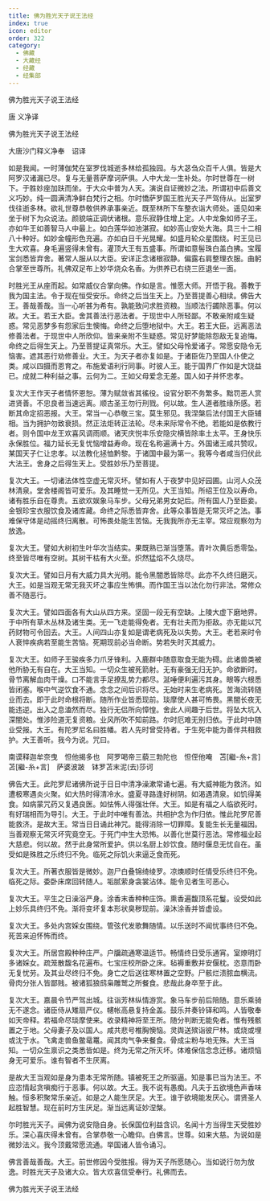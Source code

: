 ```yaml
---
title: 佛为胜光天子说王法经
index: true
icon: editor
order: 322
category:
  - 佛藏
  - 大藏经
  - 经藏
  - 经集部
---
```


  佛为胜光天子说王法经  

唐 义净译  

佛为胜光天子说王法经  

大唐沙门释义净奉　诏译  

如是我闻。一时薄伽梵在室罗伐城逝多林给孤独园。与大苾刍众百千人俱。皆是大阿罗汉诸漏已尽。复与无量菩萨摩诃萨俱。人中大龙一生补处。尔时世尊在一树下。于胜妙座加趺而坐。于大众中普为人天。演说自证微妙之法。所谓初中后善文义巧妙。纯一圆满清净鲜白梵行之相。尔时憍萨罗国王胜光天子严驾侍从。出室罗伐往逝多林。欲礼世尊恭敬供养承事亲近。既至林所下车整衣诣大师处。遥见如来坐于树下为众说法。颜貌端正调伏诸根。意乐寂静住增上定。人中龙象如师子王。亦如牛王如善智马人中最上。如白莲华如池湛寂。如妙高山安处大海。具三十二相八十种好。如妙金幢形色充遍。亦如白日千光晃耀。如盛月轮众星围绕。时王见已生大欢喜。身毛遍竖得未曾有。灌顶大王有五盛事。所谓如意髻珠白盖白拂。宝履宝剑悉皆弃舍。著常人服从以大臣。安详正念诸根寂静。偏露右肩整理衣服。曲躬合掌至世尊所。礼佛双足布上妙华烧众名香。为供养已右绕三匝退坐一面。  

时胜光王从座而起。如常威仪合掌向佛。作如是言。惟愿大师。开悟于我。善教于我为国主法。令于现在恒受安乐。命终之后当生天上。乃至菩提善心相续。佛告大王。善哉善哉。当一心听甚为希有。孰能致问求胜资粮。当顺法行蠲除恶事。何以故。大王。若王大臣。舍其善法行恶法者。于现世中人所轻鄙。不敢亲附咸生疑惑。常见恶梦多有怨家后生懊悔。命终之后堕地狱中。大王。若王大臣。远离恶法修善法者。于现世中人所欣仰。皆来亲附不生疑惑。常见好梦能除怨敌无复追悔。命终之后得生天上。乃至菩提证真常乐。大王。譬如父母怜爱诸子。常愿安隐令无恼害。遮其恶行劝修善业。大王。为天子者亦复如是。于诸臣佐乃至国人仆使之类。咸以四摄而恩育之。布施爱语利行同事。时彼人王。能于国界广作如是大饶益已。成就二种利益之事。云何为二。王如父母爱念无差。国人如子并怀忠孝。  

复次大王作天子者情怀恩恕。薄为赋敛省其徭役。设官分职不务繁多。黜罚恶人赏进贤善。不忠良者当速远离。顺古圣王勿行刑戮。何以故。生人道者胜缘所感。若断其命定招恶报。大王。常当一心恭敬三宝。莫生邪见。我涅槃后法付国王大臣辅相。当为拥护勿致衰损。然正法炬转正法轮。尽未来际常令不绝。若能如是依教行者。则令国中龙王欢喜风调雨顺。诸天庆悦丰乐安隐灾横皆除率土太平。王身快乐永保胜位。福力延长无复忧恼增益寿命。现在名称遍满十方。外国诸王咸共赞叹。某国天子仁让忠孝。以法教化拯恤黔黎。于诸国中最为第一。我等今者咸当归伏此大法王。舍身之后得生天上。受胜妙乐乃至菩提。  

复次大王。一切诸法体性空虚无常灭坏。譬如有人于夜梦中见好园圃。山河人众茂林清泉。堂舍楼阁皆可爱乐。及其睡觉一无所见。大王当知。所绍王位及以寿命。诸有胜乐自在尊贵。五欲欢娱象马车步。父母兄弟男女妃后。所有国人乃至臣妾。金银珍宝衣服饮食及诸库藏。命终之际悉皆弃舍。此等众事皆是无常灭坏之法。事难保守体是动摇终归离散。可怖畏处能生苦恼。无我我所亦无主宰。常应观察勿为放逸。  

复次大王。譬如大树初生叶华次当结实。果既熟已渐当堕落。青叶次黄后悉零坠。终至皆尽唯有空树。其树干枯有大火至。炽然猛焰不久烧尽。  

复次大王。譬如日月有大威力具大光明。能令黑闇悉皆除尽。此亦不久终归磨灭。大王。如是当观无常无我灭坏之事应生怖惧。而作国王当以法化勿行非法。常修众善不随恶行。  

复次大王。譬如四面各有大山从四方来。坚固一段无有空缺。上陵大虚下磨地界。于中所有草木丛林及诸生类。无一飞走能得免者。无有壮夫而为拒敌。亦无能以咒药财物可令回去。大王。人间四山亦复如是谓老病死及以失势。大王。老若来时令人衰悴疾病若至能生苦恼。死期现前必当命断。势若失时灭其威力。  

复次大王。如师子王骏疾多力爪牙锋利。入鹿群中随意取食无能为碍。此诸兽类被他所胁无有自在。大王当知。一切众生被死箭射。无有豪强无归无护。命欲断时。骨节离解血肉干燥。口不能言手足撩乱势力都尽。涎唾便利遍污其身。眼等六根悉皆闭塞。喉中气逆饮食不通。念念之间后识将尽。无始时来生老病死。苦海流转随业而去。即于此时命根将断。随所作业皆悉现前。琰摩使人甚可怖畏。黑闇长夜无能违逆。出入之息溘然而尽。独行无侣所向慞惶。舍此人间趣于后世。将坠大坑入深闇处。惟涉险道无复资粮。业风所吹不知前路。尔时厄难无别归依。于此时中随业受报。大王。有陀罗尼名曰胜幡。若人先时曾受持者。于生死中能为善伴共相救护。大王善听。我今为说。咒曰。  

南谟释迦牟奈曳　怛他揭多也　阿罗喝帝三藐三勃陀也　怛侄他唵　苫[繼-糸+言]苫[繼-糸+言]　萨婆波跛　钵罗苫末泥(去)莎诃  

佛告大王。此陀罗尼诸佛所说于日日中清净澡漱常诵七遍。有大威神能为救济。如遭极寒遇炎火聚。如大热时得清冷水。盛夏寻路逢好树阴。如渴遇清泉。如饥得美食。如病蒙咒药又复遇良医。如怯怖人得强壮伴。大王。如是有福之人临欲死时。有好瑞相而为导引。大王。于此时中唯有善法。共相护念为作归依。惟此陀罗尼善能救济。是故大王。常当日日诵此神咒。能得消除一切罪障。复能生长无量福因。当善观察无常灭坏究竟空无。于死门中生大恐怖。以善化世莫行恶法。常修福业起大慈悲。何以故。然于此身常所爱护。供以名厨上妙饮食。随时偃息无忧自在。虽受如是殊胜之乐终归不免。临死之际饥火来逼乏食而死。  

复次大王。所著衣服皆是微妙。迦尸白叠锦绮绫罗。凉燠顺时任情受乐终归不免。临死之际。委卧床席回转随人。垢腻萦身衾裳沾体。能令见者生可恶心。  

复次大王。平生之日澡浴严身。涂香末香种种庄饰。熏香遍馥顶系花鬘。设受如此上妙乐具终归不免。渐将变坏复本形状臭秽现前。澡沐涂香并皆虚设。  

复次大王。多处内宫婇女围绕。管弦代发歌舞随情。以乐送时不闻忧事终归不免。死苦来迫怀怖而终。  

复次大王。所居宫殿种种庄严。户牖疏通寒温适节。畅情终日受乐通宵。室燎明灯多诸婇女。疏笼散馥名花遍布。七宝庄校所卧之床。毡褥重敷并安偃枕。恣意而卧无复忧劳。及其业尽终归不免。身亡之后送往寒林置之空野。尸骸烂溃脓血横流。骨肉分张人皆鄙贱。被诸狐狼鸱枭雕鹫之所餐食。悲哉此身卒至于此。  

复次大王。嘉晨令节严驾出城。往诣芳林纵情游赏。象马车步前后陪随。意乐乘骑无不遂念。诸臣侍从雉扇严仪。幰帐高悬复持金盖。鼓乐并奏铃铎和鸣。人皆敬奉如天帝释。若福命尽琰摩使来。收录精神将至王所。随分判断无能免者。惟有残骸置之于地。父母妻子及以国人。咸共悲号椎胸懊恼。灵舆送殡诣彼尸林。或烧或埋或沈于水。飞禽走兽鱼鳖鼋鼍。闻其肉气争来餐食。骨成尘粉与地无殊。大王当知。一切众生禀识之类悉皆如是。终为无常之所灭坏。体难保信念念迁移。诸烦恼身无可爱乐。谁有智者不生厌离。  

是故大王当观如是身为患本无常所随。镇被死王之所驱逼。知是事已当为法王。不应恣情起贪嗔痴行于恶事。何以故。大王。我不说有愚痴。凡夫于五欲境色声香味触。恒多积聚常乐亲近。如是之人能生厌足。大王。谁于欲境能发厌心。谓贤圣人起胜智慧。现在前时方生厌足。渐当远离证妙涅槃。  

尔时胜光天子。闻佛为说安隐自身。长保国位利益含识。名闻十方当得生天受胜妙乐。深心喜庆得未曾有。合掌恭敬一心瞻仰。白佛言。世尊。如来大慈。为说如是微妙法义。我今顶戴常愿流通。举国诸人皆令诵习。  

佛言善哉善哉。大王。前世修因今受胜报。得为天子所愿随心。当如说行勿为放逸。时胜光天子及诸大众。皆大欢喜信受奉行。礼佛而去。  

佛为胜光天子说王法经  
